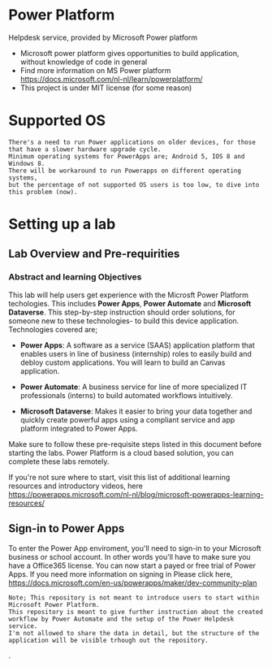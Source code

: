 # Power Platform 
Helpdesk service, provided by Microsoft Power platform

  * Microsoft power platform gives opportunities to build application, without knowledge of code in general
  * Find more information on MS Power platform https://docs.microsoft.com/nl-nl/learn/powerplatform/ 
  * This project is under MIT license (for some reason) 
  
 
 # Supported OS
 
    There's a need to run Power applications on older devices, for those that have a slower hardware upgrade cycle.
    Minimum operating systems for PowerApps are; Android 5, IOS 8 and Windows 8. 
    There will be workaround to run Powerapps on different operating systems, 
    but the percentage of not supported OS users is too low, to dive into this problem (now).
    
  
 # Setting up a lab
 ## Lab Overview and Pre-requirities
 
 ### Abstract and learning Objectives
 This lab will help users get experience with the Microsft Power Platform techologies. This includes **Power Apps**, **Power Automate** and **Microsoft Dataverse**. 
 This step-by-step instruction should order solutions, for someone new to these technologies- to build this device application.  
 Technologies covered are;
 
   * **Power Apps**: A software as a service (SAAS) application platform that enables users in line of business (internship) roles to easily build and debloy custom applications.          You will learn to build an Canvas application. 
   
   * **Power Automate**: A business service for line of more specialized IT professionals (interns) to build automated workflows intuitively.
  
   * **Microsoft Dataverse**: Makes it easier to bring your data together and quickly create powerful apps using a compliant service and app platform integrated to Power Apps.

 Make sure to follow these pre-requisite steps listed in this document before starting the labs. Power Platform is a cloud based solution, you can complete these labs remotely.
 
 If you're not sure where to start, visit this list of additional learning resources and introductory videos, here https://powerapps.microsoft.com/nl-nl/blog/microsoft-powerapps-learning-resources/
 
 ## Sign-in to Power Apps
 
 To enter the Power App enviroment, you'll need to sign-in to your Microsoft business or school account. In other words you'll have to make sure you have a Office365 license. 
 You can now start a payed or free trial of Power Apps. If you need more information on signing in Please click here, https://docs.microsoft.com/en-us/powerapps/maker/dev-community-plan
 
    Note; This repository is not meant to introduce users to start within Microsoft Power Platform. 
    This repository is meant to give further instruction about the created workflow by Power Automate and the setup of the Power Helpdesk service.
    I'm not allowed to share the data in detail, but the structure of the application will be visible trhough out the repository.
       
       
 .
 
 
 
 
 

  
  

